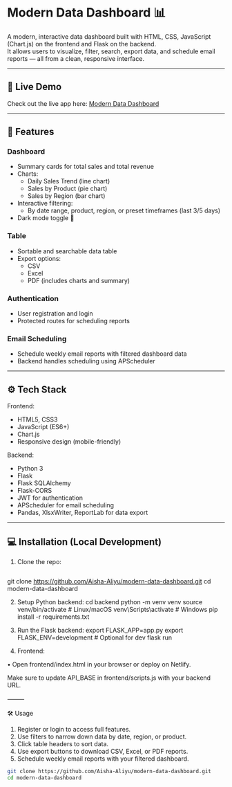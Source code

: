 # Modern Data Dashboard 📊

A modern, interactive data dashboard built with HTML, CSS, JavaScript (Chart.js) on the frontend and Flask on the backend.  
It allows users to visualize, filter, search, export data, and schedule email reports — all from a clean, responsive interface.

---

## 🔗 Live Demo
Check out the live app here: [Modern Data Dashboard](https://cool-blancmange-531a43.netlify.app/)

---

## 📂 Features

### Dashboard
- Summary cards for total sales and total revenue
- Charts:
  - Daily Sales Trend (line chart)
  - Sales by Product (pie chart)
  - Sales by Region (bar chart)
- Interactive filtering:
  - By date range, product, region, or preset timeframes (last 3/5 days)
- Dark mode toggle 🌙

### Table
- Sortable and searchable data table
- Export options:
  - CSV
  - Excel
  - PDF (includes charts and summary)

### Authentication
- User registration and login
- Protected routes for scheduling reports

### Email Scheduling
- Schedule weekly email reports with filtered dashboard data
- Backend handles scheduling using APScheduler

---

## ⚙️ Tech Stack

Frontend:
- HTML5, CSS3
- JavaScript (ES6+)
- Chart.js
- Responsive design (mobile-friendly)

Backend:
- Python 3
- Flask
- Flask SQLAlchemy
- Flask-CORS
- JWT for authentication
- APScheduler for email scheduling
- Pandas, XlsxWriter, ReportLab for data export

---

## 💻 Installation (Local Development)

1. Clone the repo:
   ```bash
git clone https://github.com/Aisha-Aliyu/modern-data-dashboard.git
cd modern-data-dashboard

2. Setup Python backend:
   cd backend
python -m venv venv
source venv/bin/activate       # Linux/macOS
venv\Scripts\activate          # Windows
pip install -r requirements.txt

3. Run the Flask backend:
   export FLASK_APP=app.py
export FLASK_ENV=development   # Optional for dev
flask run

4. Frontend:

 • Open frontend/index.html in your browser or deploy on Netlify.

Make sure to update API_BASE in frontend/scripts.js with your backend URL.

⸻

🛠 Usage
 1. Register or login to access full features.
 2. Use filters to narrow down data by date, region, or product.
 3. Click table headers to sort data.
 4. Use export buttons to download CSV, Excel, or PDF reports.
 5. Schedule weekly email reports with your filtered dashboard.



```bash
git clone https://github.com/Aisha-Aliyu/modern-data-dashboard.git
cd modern-data-dashboard
